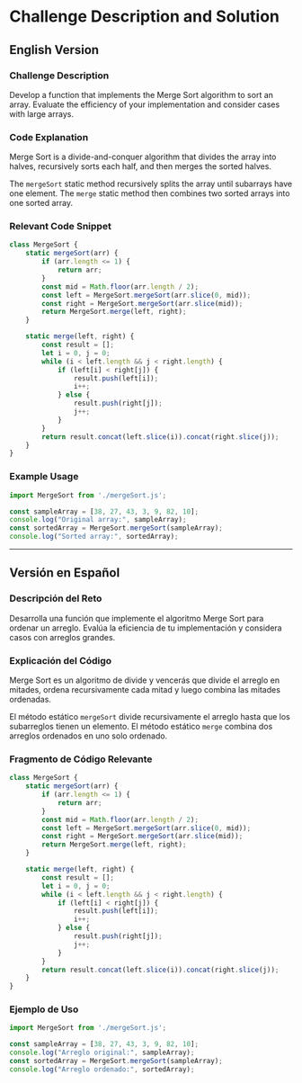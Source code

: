 # Challenge Description and Solution

## English Version

### Challenge Description
Develop a function that implements the Merge Sort algorithm to sort an array. Evaluate the efficiency of your implementation and consider cases with large arrays.

### Code Explanation
Merge Sort is a divide-and-conquer algorithm that divides the array into halves, recursively sorts each half, and then merges the sorted halves.

The `mergeSort` static method recursively splits the array until subarrays have one element. The `merge` static method then combines two sorted arrays into one sorted array.

### Relevant Code Snippet

```javascript
class MergeSort {
    static mergeSort(arr) {
        if (arr.length <= 1) {
            return arr;
        }
        const mid = Math.floor(arr.length / 2);
        const left = MergeSort.mergeSort(arr.slice(0, mid));
        const right = MergeSort.mergeSort(arr.slice(mid));
        return MergeSort.merge(left, right);
    }

    static merge(left, right) {
        const result = [];
        let i = 0, j = 0;
        while (i < left.length && j < right.length) {
            if (left[i] < right[j]) {
                result.push(left[i]);
                i++;
            } else {
                result.push(right[j]);
                j++;
            }
        }
        return result.concat(left.slice(i)).concat(right.slice(j));
    }
}
```

### Example Usage

```javascript
import MergeSort from './mergeSort.js';

const sampleArray = [38, 27, 43, 3, 9, 82, 10];
console.log("Original array:", sampleArray);
const sortedArray = MergeSort.mergeSort(sampleArray);
console.log("Sorted array:", sortedArray);
```

---

## Versión en Español

### Descripción del Reto
Desarrolla una función que implemente el algoritmo Merge Sort para ordenar un arreglo. Evalúa la eficiencia de tu implementación y considera casos con arreglos grandes.

### Explicación del Código
Merge Sort es un algoritmo de divide y vencerás que divide el arreglo en mitades, ordena recursivamente cada mitad y luego combina las mitades ordenadas.

El método estático `mergeSort` divide recursivamente el arreglo hasta que los subarreglos tienen un elemento. El método estático `merge` combina dos arreglos ordenados en uno solo ordenado.

### Fragmento de Código Relevante

```javascript
class MergeSort {
    static mergeSort(arr) {
        if (arr.length <= 1) {
            return arr;
        }
        const mid = Math.floor(arr.length / 2);
        const left = MergeSort.mergeSort(arr.slice(0, mid));
        const right = MergeSort.mergeSort(arr.slice(mid));
        return MergeSort.merge(left, right);
    }

    static merge(left, right) {
        const result = [];
        let i = 0, j = 0;
        while (i < left.length && j < right.length) {
            if (left[i] < right[j]) {
                result.push(left[i]);
                i++;
            } else {
                result.push(right[j]);
                j++;
            }
        }
        return result.concat(left.slice(i)).concat(right.slice(j));
    }
}
```

### Ejemplo de Uso

```javascript
import MergeSort from './mergeSort.js';

const sampleArray = [38, 27, 43, 3, 9, 82, 10];
console.log("Arreglo original:", sampleArray);
const sortedArray = MergeSort.mergeSort(sampleArray);
console.log("Arreglo ordenado:", sortedArray);

